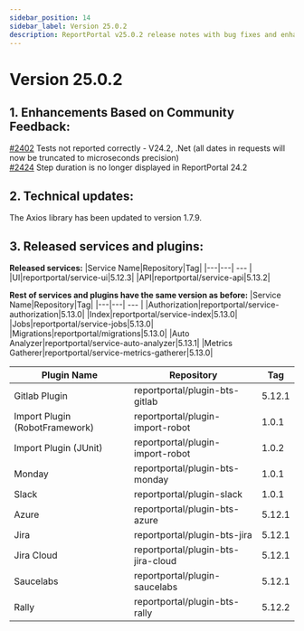 ```yaml
---
sidebar_position: 14
sidebar_label: Version 25.0.2
description: ReportPortal v25.0.2 release notes with bug fixes and enhanced test automation reporting tools stability.
---
```


# Version 25.0.2

## 1. Enhancements Based on Community Feedback:
[#2402](https://github.com/reportportal/reportportal/issues/2402) Tests not reported correctly - V24.2, .Net (all dates in requests will now be truncated to microseconds precision)<br/>
[#2424](https://github.com/reportportal/reportportal/issues/2424) Step duration is no longer displayed in ReportPortal 24.2

## 2. Technical updates:
The Axios library has been updated to version 1.7.9.

## 3. Released services and plugins:

**Released services:**
|Service Name|Repository|Tag|
|---|---| --- |
|UI|reportportal/service-ui|5.12.3|
|API|reportportal/service-api|5.13.2|

**Rest of services and plugins have the same version as before:**
|Service Name|Repository|Tag|
|---|---| --- |
|Authorization|reportportal/service-authorization|5.13.0|
|Index|reportportal/service-index|5.13.0|
|Jobs|reportportal/service-jobs|5.13.0|
|Migrations|reportportal/migrations|5.13.0|
|Auto Analyzer|reportportal/service-auto-analyzer|5.13.1|
|Metrics Gatherer|reportportal/service-metrics-gatherer|5.13.0|


|Plugin Name|Repository|Tag|
|---|---| --- |
|Gitlab Plugin|reportportal/plugin-bts-gitlab|5.12.1|
|Import Plugin (RobotFramework)|reportportal/plugin-import-robot|1.0.1|
|Import Plugin (JUnit)|reportportal/plugin-import-robot|1.0.2|
|Monday|reportportal/plugin-bts-monday|1.0.1|
|Slack|reportportal/plugin-slack|1.0.1|
|Azure|reportportal/plugin-bts-azure|5.12.1|
|Jira|reportportal/plugin-bts-jira|5.12.1|
|Jira Cloud|reportportal/plugin-bts-jira-cloud|5.12.1|
|Saucelabs|reportportal/plugin-saucelabs|5.12.1|
|Rally|reportportal/plugin-bts-rally|5.12.2||
